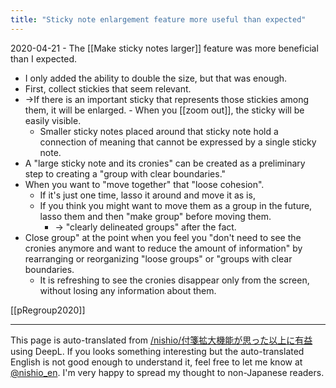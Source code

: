```yaml
---
title: "Sticky note enlargement feature more useful than expected"
---
```


2020-04-21
    - The [[Make sticky notes larger]] feature was more beneficial than I expected.
- I only added the ability to double the size, but that was enough.
- First, collect stickies that seem relevant.
- →If there is an important sticky that represents those stickies among them, it will be enlarged.
        - When you [[zoom out]], the sticky will be easily visible.
    - Smaller sticky notes placed around that sticky note hold a connection of meaning that cannot be expressed by a single sticky note.
- A "large sticky note and its cronies" can be created as a preliminary step to creating a "group with clear boundaries."
- When you want to "move together" that "loose cohesion".
    - If it's just one time, lasso it around and move it as is,
    - If you think you might want to move them as a group in the future, lasso them and then "make group" before moving them.
        - → "clearly delineated groups" after the fact.
- Close group" at the point when you feel you "don't need to see the cronies anymore and want to reduce the amount of information" by rearranging or reorganizing "loose groups" or "groups with clear boundaries.
    - It is refreshing to see the cronies disappear only from the screen, without losing any information about them.

[[pRegroup2020]]

---
This page is auto-translated from [/nishio/付箋拡大機能が思った以上に有益](https://scrapbox.io/nishio/付箋拡大機能が思った以上に有益) using DeepL. If you looks something interesting but the auto-translated English is not good enough to understand it, feel free to let me know at [@nishio_en](https://twitter.com/nishio_en). I'm very happy to spread my thought to non-Japanese readers.